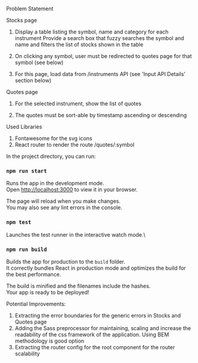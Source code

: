 Problem Statement

Stocks page

1. Display a table listing the symbol, name and category for each instrument Provide a search box that fuzzy searches 
the symbol and name and filters the list of stocks shown in the table

2. On clicking any symbol, user must be redirected to quotes page for that symbol (see below)

3. For this page, load data from /instruments API (see 'Input API Details' section below)


Quotes page
1. For the selected instrument, show the list of quotes

2. The quotes must be sort-able by timestamp ascending or descending

Used Libraries

1. Fontawesome for the svg icons
2. React router to render the route /quotes/:symbol


In the project directory, you can run:

### `npm run start`

Runs the app in the development mode.\
Open [http://localhost:3000](http://localhost:3000) to view it in your browser.

The page will reload when you make changes.\
You may also see any lint errors in the console.

### `npm test`

Launches the test runner in the interactive watch mode.\

### `npm run build`

Builds the app for production to the `build` folder.\
It correctly bundles React in production mode and optimizes the build for the best performance.

The build is minified and the filenames include the hashes.\
Your app is ready to be deployed!


Potential Improvements:
1. Extracting the error boundaries for the generic errors in Stocks and Quotes page
2. Adding the Sass preprocessor for maintaining, scaling and increase the readability of the css framework of the application. Using BEM methodology is good option
3. Extracting the router config for the root component for the router scalability
